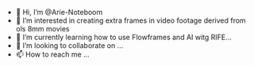 - 👋 Hi, I’m @Arie-Noteboom
- 👀 I’m interested in creating extra frames in video footage derived from ols 8mm movies
- 🌱 I’m currently learning how to use Flowframes and AI witg RIFE...
- 💞️ I’m looking to collaborate on ...
- 📫 How to reach me ...

<!---
Arie-Noteboom/Arie-Noteboom is a ✨ special ✨ repository because its `README.md` (this file) appears on your GitHub profile.
You can click the Preview link to take a look at your changes.
--->
